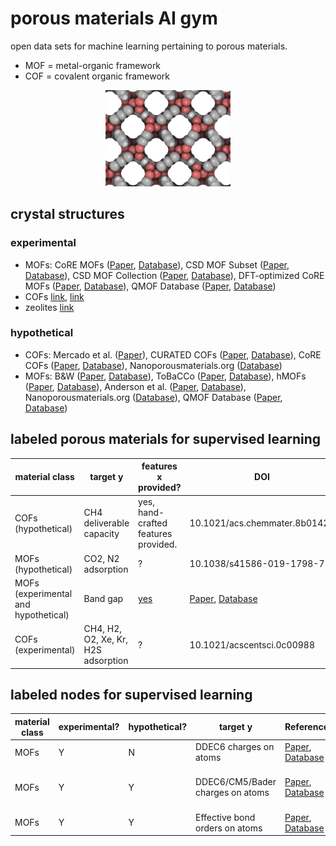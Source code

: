 # porous materials AI gym
open data sets for machine learning pertaining to porous materials.
* MOF = metal-organic framework
* COF = covalent organic framework

<p align="center">
<img width="200px" src="nott300.png"/>
</p>

## crystal structures

### experimental
* MOFs: CoRE MOFs ([Paper](https://doi.org/10.1021/acs.jced.9b00835), [Database](https://zenodo.org/record/3677685)), CSD MOF Subset ([Paper](https://pubs.acs.org/doi/abs/10.1021/acs.chemmater.7b00441), [Database](https://sites.google.com/view/csdmofsubset/home)), CSD MOF Collection ([Paper](https://doi.org/10.1016/j.matt.2021.03.006), [Database](https://www.ccdc.cam.ac.uk/Community/csd-community/csd-mof-collection/)), DFT-optimized CoRE MOFs ([Paper](https://doi.org/10.1021/acs.chemmater.6b04226), [Database](https://zenodo.org/record/3986569#.XzfKcpMzY8N)), QMOF Database ([Paper](10.1016/j.matt.2021.02.015), [Database](https://github.com/arosen93/QMOF))
* COFs [link](https://pubs.acs.org/doi/abs/10.1021/acscentsci.9b00619), [link](https://www.sciencedirect.com/science/article/pii/S000925091730310X)
* zeolites [link](http://www.iza-structure.org/databases/)

### hypothetical
* COFs: Mercado et al. ([Paper](https://doi.org/10.1021/acs.chemmater.8b01425)), CURATED COFs ([Paper](https://pubs.acs.org/doi/10.1021/acscentsci.9b00619), [Database](https://github.com/danieleongari/CURATED-COFs)), CoRE COFs ([Paper](https://doi.org/10.1016/j.ces.2017.05.004), [Database](https://github.com/core-cof/CoRE-COF-Database)), Nanoporousmaterials.org ([Database](http://www.nanoporousmaterials.org/databases/))
* MOFs: B&W ([Paper](https://www.nature.com/articles/s41586-019-1798-7), [Database](https://doi.org/10.24435/materialscloud:2018.0016)), ToBaCCo ([Paper](https://pubs.acs.org/doi/abs/10.1021/acs.cgd.7b00848), [Database](https://mof.tech.northwestern.edu/databases)), hMOFs ([Paper](https://www.nature.com/articles/nchem.1192), [Database](https://mof.tech.northwestern.edu/databases)), Anderson et al. ([Paper](https://chemrxiv.org/articles/preprint/Deep_Learning_Combined_with_IAST_to_Screen_Thermodynamically_Feasible_MOFs_for_Adsorption-Based_Separation_of_Multiple_Binary_Mixtures/14122901/1), [Database](https://osf.io/7dgvy/)), Nanoporousmaterials.org ([Database](http://www.nanoporousmaterials.org/databases/)), QMOF Database ([Paper](10.1016/j.matt.2021.02.015), [Database](https://github.com/arosen93/QMOF))

## labeled porous materials for supervised learning

| material class | target y | features x provided? | DOI | size of data set|
| ----------- | ----------- | ----------- | ----------- | ----------- | 
| COFs (hypothetical) | CH4 deliverable capacity | yes, hand-crafted features provided. | 10.1021/acs.chemmater.8b01425 | ca. 70,000 |
| MOFs (hypothetical) | CO2, N2 adsorption | ? | 10.1038/s41586-019-1798-7 | ca. 325,000 |
| MOFs (experimental and hypothetical) | Band gap | [yes](https://github.com/arosen93/QMOF/tree/main/machine_learning) | [Paper](10.1016/j.matt.2021.02.015), [Database](https://github.com/arosen93/QMOF) | ca. 18,000 |
| COFs (experimental) | CH4, H2, O2, Xe, Kr, H2S adsorption | ? | 10.1021/acscentsci.0c00988 | ca. 500 |

## labeled nodes for supervised learning
| material class | experimental? | hypothetical? | target y | Reference | size of data set (# MOFs) |
| ----------- | ----------- | ----------- | ----------- | ----------- | ----------- | 
| MOFs | Y | N | DDEC6 charges on atoms | [Paper](10.1021/acs.chemmater.5b03836), [Database](https://zenodo.org/record/3986573#.XzfKiJMzY8N) | ca. 3,000 |
| MOFs | Y | Y | DDEC6/CM5/Bader charges on atoms | [Paper](10.1016/j.matt.2021.02.015), [Database](https://github.com/arosen93/QMOF) | ca. 18,000 (DDEC6/CM5), ca. 5,000 (Bader) |
| MOFs | Y| Y | Effective bond orders on atoms | [Paper](10.1016/j.matt.2021.02.015), [Database](https://github.com/arosen93/QMOF) | ca. 18,000 |
